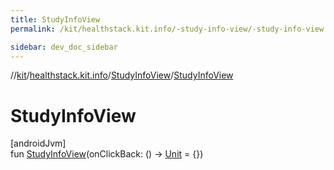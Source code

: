 ```yaml
---
title: StudyInfoView
permalink: /kit/healthstack.kit.info/-study-info-view/-study-info-view.html

sidebar: dev_doc_sidebar
---
```

//[kit](../../../kit.html)/[healthstack.kit.info](../index.html)/[StudyInfoView](index.html)/[StudyInfoView](-study-info-view.html)



# StudyInfoView



[androidJvm]\
fun [StudyInfoView](-study-info-view.html)(onClickBack: () -&gt; [Unit](https://kotlinlang.org/api/latest/jvm/stdlib/kotlin/-unit/index.html) = {})




